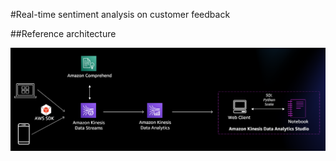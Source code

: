 #Real-time sentiment analysis on customer feedback

##Reference architecture

![Tux, the Linux mascot](/images/kda1.png)


